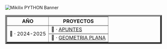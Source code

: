 ![Mikilix PYTHON Banner]()

<table border="5" align="center">
    <tr>
        <th>AÑO</th>
        <th>PROYECTOS</th>
    </tr>
    <tr>
        <td rowspan=2>📂 · 2024-2025</td>
        <td>📎 · <a href="https://github.com/Mikilix2006/PYTHON/2024-2025/Apuntes">APUNTES</a></td>
    </tr>
    <tr>
        <td>📎 · <a href="https://github.com/Mikilix2006/PYTHON/2024-2025/GeometriaPlana">GEOMETRIA PLANA</a></td>
    </tr>
</table>
